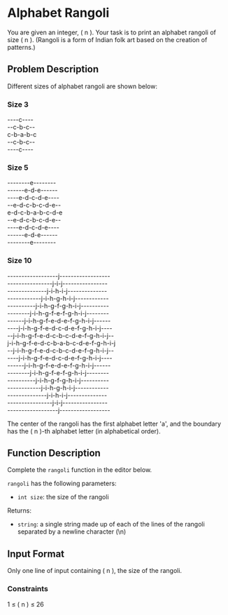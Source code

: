 # Alphabet Rangoli

You are given an integer, \( n \). Your task is to print an alphabet rangoli of size \( n \). (Rangoli is a form of Indian folk art based on the creation of patterns.)

## Problem Description

Different sizes of alphabet rangoli are shown below:

### Size 3
----c----  
--c-b-c--  
c-b-a-b-c  
--c-b-c--  
----c----  


### Size 5
--------e--------  
------e-d-e------  
----e-d-c-d-e----  
--e-d-c-b-c-d-e--  
e-d-c-b-a-b-c-d-e  
--e-d-c-b-c-d-e--  
----e-d-c-d-e----  
------e-d-e------  
--------e--------  

### Size 10
------------------j------------------  
----------------j-i-j----------------  
--------------j-i-h-i-j--------------  
------------j-i-h-g-h-i-j------------  
----------j-i-h-g-f-g-h-i-j----------  
--------j-i-h-g-f-e-f-g-h-i-j--------  
------j-i-h-g-f-e-d-e-f-g-h-i-j------  
----j-i-h-g-f-e-d-c-d-e-f-g-h-i-j----  
--j-i-h-g-f-e-d-c-b-c-d-e-f-g-h-i-j--  
j-i-h-g-f-e-d-c-b-a-b-c-d-e-f-g-h-i-j  
--j-i-h-g-f-e-d-c-b-c-d-e-f-g-h-i-j--  
----j-i-h-g-f-e-d-c-d-e-f-g-h-i-j----  
------j-i-h-g-f-e-d-e-f-g-h-i-j------  
--------j-i-h-g-f-e-f-g-h-i-j--------  
----------j-i-h-g-f-g-h-i-j----------  
------------j-i-h-g-h-i-j------------  
--------------j-i-h-i-j--------------  
----------------j-i-j----------------  
------------------j------------------  



The center of the rangoli has the first alphabet letter 'a', and the boundary has the \( n \)-th alphabet letter (in alphabetical order).

## Function Description

Complete the `rangoli` function in the editor below.

`rangoli` has the following parameters:

- `int size`: the size of the rangoli

Returns:
- `string`: a single string made up of each of the lines of the rangoli separated by a newline character (\n)

## Input Format

Only one line of input containing \( n \), the size of the rangoli.

### Constraints

1 ≤ \( n \) ≤ 26
